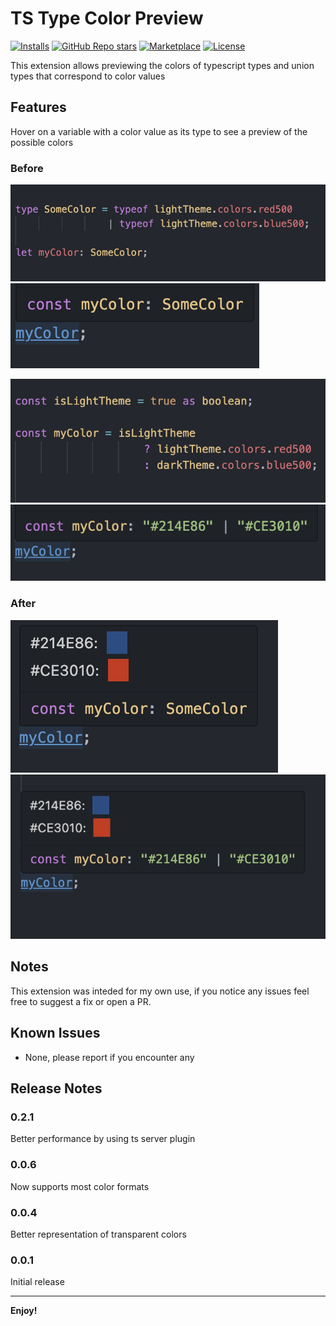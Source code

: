 # TS Type Color Preview

[![Installs](https://img.shields.io/vscode-marketplace/d/rodsarhan.tstypecolorpreview.svg)](https://marketplace.visualstudio.com/items?itemName=rodsarhan.tstypecolorpreview) [![GitHub Repo stars](https://img.shields.io/github/stars/RodSarhan/tstypecolorpreview?style=social)](https://github.com/RodSarhan/tstypecolorpreview) [![Marketplace](https://img.shields.io/vscode-marketplace/v/rodsarhan.tstypecolorpreview.svg)](https://marketplace.visualstudio.com/items?itemName=rodsarhan.tstypecolorpreview) [![License](https://img.shields.io/github/license/mylesmmurphy/prettify-ts)](https://github.com/mylesmmurphy/prettify-ts/blob/main/LICENSE)

This extension allows previewing the colors of typescript types and union types that correspond to color values

## Features

Hover on a variable with a color value as its type to see a preview of the possible colors

### Before

![type before 1](./assets/type-before-1.png)
![hover before 1](./assets/hover-before-1.png)

![type before 2](./assets/type-before-2.png)
![hover before 2](./assets/hover-before-2.png)

### After

![hover after 1](./assets/hover-after-1.png)
![hover after 2](./assets/hover-after-2.png)

## Notes

This extension was inteded for my own use, if you notice any issues feel free to suggest a fix or open a PR.

## Known Issues

- None, please report if you encounter any

## Release Notes

### 0.2.1

Better performance by using ts server plugin

### 0.0.6

Now supports most color formats

### 0.0.4

Better representation of transparent colors

### 0.0.1

Initial release

---

**Enjoy!**
